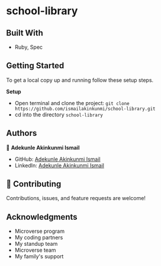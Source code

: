# school-library

## Built With

- Ruby, Spec

## Getting Started

To get a local copy up and running follow these setup steps.

**Setup**

- Open terminal and clone the project: `git clone https://github.com/ismailakinkunmi/school-library.git`
- cd into the directory `school-library`

## Authors

👤 **Adekunle Akinkunmi Ismail**

- GitHub: [Adekunle Akinkunmi Ismail](https://github.com/ismailakinkunmi)
- LinkedIn: [Adekunle Akinkunmi Ismail](https://www.linkedin.com/in/adismail4/)

## 🤝 Contributing

Contributions, issues, and feature requests are welcome!

## Acknowledgments

- Microverse program
- My coding partners
- My standup team
- Microverse team
- My family's support
